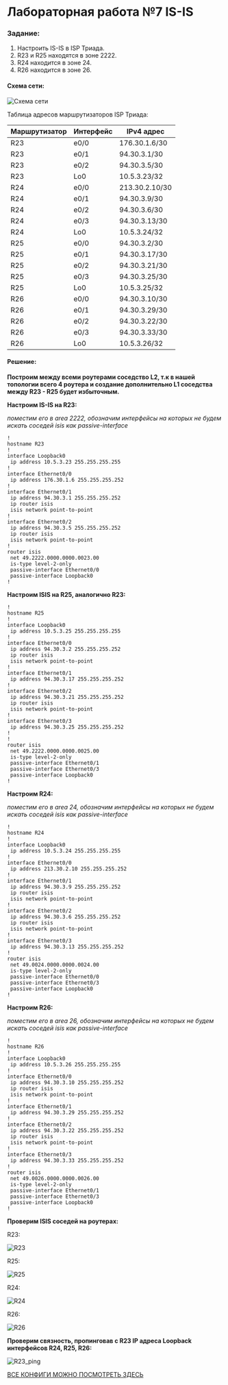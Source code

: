 # Лабораторная работа №7 IS-IS

### Задание: 
1. Настроить IS-IS в ISP Триада.
2. R23 и R25 находятся в зоне 2222.
3. R24 находится в зоне 24.
4. R26 находится в зоне 26.

#### Схема сети: 
![Схема сети](https://github.com/MIranaNightshade/otus-networks/blob/main/lab7_isis/jpeg/ISIS.png)

Таблица адресов маршрутизаторов ISP Триада:

| Маршрутизатор| Интерфейс   | IPv4 адрес|
| --------     | -------     | --------  |
| R23          | e0/0 | 176.30.1.6/30 | 
| R23          |  e0/1 | 94.30.3.1/30 | 
| R23          | e0/2   | 94.30.3.5/30 |
| R23          | Lo0    | 10.5.3.23/32 |
| R24          | e0/0   | 213.30.2.10/30 |
| R24          |  e0/1  | 94.30.3.9/30 | 
| R24 | e0/2   | 94.30.3.6/30 | 
| R24 |  e0/3  | 94.30.3.13/30 |
| R24 | Lo0    | 10.5.3.24/32 |
| R25 |  e0/0  | 94.30.3.2/30 | 
| R25 |  e0/1  | 94.30.3.17/30 | 
| R25 |  e0/2  | 94.30.3.21/30 | 
| R25 |  e0/3  | 94.30.3.25/30 | 
| R25 | Lo0    | 10.5.3.25/32 |
| R26 |  e0/0  | 94.30.3.10/30 | 
| R26 |  e0/1  | 94.30.3.29/30 |
| R26 |  e0/2  | 94.30.3.22/30 | 
| R26 | e0/3   | 94.30.3.33/30 |
| R26 | Lo0    | 10.5.3.26/32 |

#### Решение:
**Построим между всеми роутерами соседство L2, т.к в нашей топологии всего 4 роутера и создание дополнительно L1 соседства между R23 - R25 будет избыточным.**

**Настроим IS-IS на R23:**

*поместим его в area 2222, обозначим интерфейсы на которых не будем искать соседей isis как  passive-interface*

```
!
hostname R23
!
interface Loopback0
 ip address 10.5.3.23 255.255.255.255
!
interface Ethernet0/0
 ip address 176.30.1.6 255.255.255.252
!
interface Ethernet0/1
 ip address 94.30.3.1 255.255.255.252
 ip router isis
 isis network point-to-point
!
interface Ethernet0/2
 ip address 94.30.3.5 255.255.255.252
 ip router isis
 isis network point-to-point
!
router isis
 net 49.2222.0000.0000.0023.00
 is-type level-2-only
 passive-interface Ethernet0/0
 passive-interface Loopback0
!
```
**Настроим ISIS на R25, аналогично R23:**

```
!
hostname R25
!
interface Loopback0
 ip address 10.5.3.25 255.255.255.255
!
interface Ethernet0/0
 ip address 94.30.3.2 255.255.255.252
 ip router isis
 isis network point-to-point
!
interface Ethernet0/1
 ip address 94.30.3.17 255.255.255.252
!
interface Ethernet0/2
 ip address 94.30.3.21 255.255.255.252
 ip router isis
 isis network point-to-point
!
interface Ethernet0/3
 ip address 94.30.3.25 255.255.255.252
!
!
router isis
 net 49.2222.0000.0000.0025.00
 is-type level-2-only
 passive-interface Ethernet0/1
 passive-interface Ethernet0/3
 passive-interface Loopback0
!
```
**Настроим R24:**

*поместим его в area 24, обозначим интерфейсы на которых не будем искать соседей isis как  passive-interface*

```
!
hostname R24
!
interface Loopback0
 ip address 10.5.3.24 255.255.255.255
!
interface Ethernet0/0
 ip address 213.30.2.10 255.255.255.252
!
interface Ethernet0/1
 ip address 94.30.3.9 255.255.255.252
 ip router isis
 isis network point-to-point
!
interface Ethernet0/2
 ip address 94.30.3.6 255.255.255.252
 ip router isis
 isis network point-to-point
!
interface Ethernet0/3
 ip address 94.30.3.13 255.255.255.252
!
router isis
 net 49.0024.0000.0000.0024.00
 is-type level-2-only
 passive-interface Ethernet0/0
 passive-interface Ethernet0/3
 passive-interface Loopback0
!
```
**Настроим R26:**

*поместим его в area 26, обозначим интерфейсы на которых не будем искать соседей isis как  passive-interface*

```
!
hostname R26
!
interface Loopback0
 ip address 10.5.3.26 255.255.255.255
!
interface Ethernet0/0
 ip address 94.30.3.10 255.255.255.252
 ip router isis
 isis network point-to-point
!
interface Ethernet0/1
 ip address 94.30.3.29 255.255.255.252
!
interface Ethernet0/2
 ip address 94.30.3.22 255.255.255.252
 ip router isis
 isis network point-to-point
!
interface Ethernet0/3
 ip address 94.30.3.33 255.255.255.252
!
router isis
 net 49.0026.0000.0000.0026.00
 is-type level-2-only
 passive-interface Ethernet0/1
 passive-interface Ethernet0/3
 passive-interface Loopback0
!

```

**Проверим ISIS соседей на роутерах:**

R23:

![R23](https://github.com/MIranaNightshade/otus-networks/blob/main/lab7_isis/jpeg/R23_nei.png)

R25: 

![R25](https://github.com/MIranaNightshade/otus-networks/blob/main/lab7_isis/jpeg/R25_nei.png)

R24:

![R24](https://github.com/MIranaNightshade/otus-networks/blob/main/lab7_isis/jpeg/R24_nei.png)

R26:

![R26](https://github.com/MIranaNightshade/otus-networks/blob/main/lab7_isis/jpeg/R26_nei.png)

**Проверим связность, пропинговав с R23 IP адреса Loopback интерфейсов R24, R25, R26:**

![R23_ping](https://github.com/MIranaNightshade/otus-networks/blob/main/lab7_isis/jpeg/R23_ping.png)


[ВСЕ КОНФИГИ МОЖНО ПОСМОТРЕТЬ ЗДЕСЬ](https://github.com/MIranaNightshade/otus-networks/tree/main/lab7_isis/all_config)


